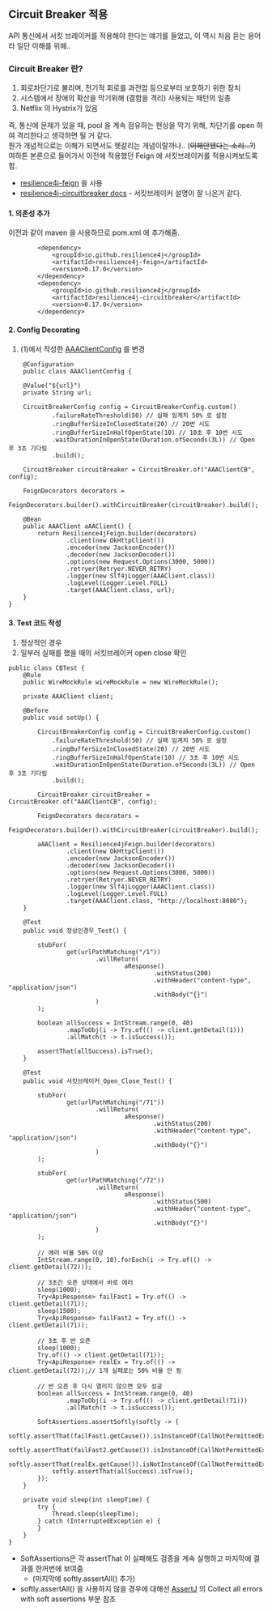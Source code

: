 ## Circuit Breaker 적용
API 통신에서 서킷 브레이커를 적용해야 한다는 얘기를 들었고, 이 역시 처음 듣는 용어라 일단 이해를 위해..

### Circuit Breaker 란?
1. 회로차단기로 불리며, 전기적 회로를 과전압 등으로부터 보호하기 위한 장치
2. 시스템에서 장애의 확산을 막기위해 (결함을 격리) 사용되는 패턴의 일종
3. Netflix 의 Hystrix가 있음

즉, 통신에 문제가 있을 때, pool 을 계속 점유하는 현상을 막기 위해, 차단기를 open 하여 격리한다고 생각하면 될 거 같다.  
뭔가 개념적으로는 이해가 되면서도 헷갈리는 개념이랄까나.. (~~이해안됐다는 소리...?~~)  
여하튼 본론으로 들어가서 이전에 적용했던 Feign 에 서킷브레이커를 적용시켜보도록 함.  
- [resilience4j-feign](https://github.com/resilience4j/resilience4j/tree/master/resilience4j-feign) 을 사용
- [resilience4j-circuitbreaker docs](https://resilience4j.readme.io/docs/circuitbreaker) - 서킷브레이커 설명이 잘 나온거 같다.

#### 1. 의존성 추가
이전과 같이 maven 을 사용하므로 pom.xml 에 추가해줌.
```
        <dependency>
            <groupId>io.github.resilience4j</groupId>
            <artifactId>resilience4j-feign</artifactId>
            <version>0.17.0</version>
        </dependency>
        <dependency>
            <groupId>io.github.resilience4j</groupId>
            <artifactId>resilience4j-circuitbreaker</artifactId>
            <version>0.17.0</version>
        </dependency>
```

#### 2. Config Decorating
1. (1)에서 작성한 [AAAClientConfig](https://github.com/ysjune/study/blob/master/JAVA/Feign%20%EC%82%AC%EC%9A%A9(1).md) 를 변경
```
    @Configuration
    public class AAAClientConfig {
    
    @Value("${url}")
    private String url;

    CircuitBreakerConfig config = CircuitBreakerConfig.custom()
            .failureRateThreshold(50) // 실패 임계치 50% 로 설정
            .ringBufferSizeInClosedState(20) // 20번 시도 
            .ringBufferSizeInHalfOpenState(10) // 10초 후 10번 시도
            .waitDurationInOpenState(Duration.ofSeconds(3L)) // Open 후 3초 기다림
            .build();

    CircuitBreaker circuitBreaker = CircuitBreaker.of("AAAClientCB", config);

    FeignDecorators decorators =
            FeignDecorators.builder().withCircuitBreaker(circuitBreaker).build();

    @Bean
    public AAAClient aAAClient() {
        return Resilience4jFeign.builder(decorators)
                .client(new OkHttpClient())
                .encoder(new JacksonEncoder())
                .decoder(new JacksonDecoder())
                .options(new Request.Options(3000, 5000))
                .retryer(Retryer.NEVER_RETRY)
                .logger(new Slf4jLogger(AAAClient.class))
                .logLevel(Logger.Level.FULL)
                .target(AAAClient.class, url);
    }
}
```
#### 3. Test 코드 작성

1. 정상적인 경우
2. 일부러 실패를 했을 때의 서킷브레이커 open close 확인

```
public class CBTest {
    @Rule
    public WireMockRule wireMockRule = new WireMockRule();
    
    private AAAClient client;
    
    @Before
    public void setUp() {
        
        CircuitBreakerConfig config = CircuitBreakerConfig.custom()
            .failureRateThreshold(50) // 실패 임계치 50% 로 설정
            .ringBufferSizeInClosedState(20) // 20번 시도 
            .ringBufferSizeInHalfOpenState(10) // 3초 후 10번 시도
            .waitDurationInOpenState(Duration.ofSeconds(3L)) // Open 후 3초 기다림
            .build();

        CircuitBreaker circuitBreaker = CircuitBreaker.of("AAAClientCB", config);

        FeignDecorators decorators =
              FeignDecorators.builder().withCircuitBreaker(circuitBreaker).build();
    
        aAAClient = Resilience4jFeign.builder(decorators)
                .client(new OkHttpClient())
                .encoder(new JacksonEncoder())
                .decoder(new JacksonDecoder())
                .options(new Request.Options(3000, 5000))
                .retryer(Retryer.NEVER_RETRY)
                .logger(new Slf4jLogger(AAAClient.class))
                .logLevel(Logger.Level.FULL)
                .target(AAAClient.class, "http://localhost:8080");
    }

    @Test
    public void 정상인경우_Test() {

        stubFor(
                get(urlPathMatching("/1"))
                        .willReturn(
                                aResponse()
                                        .withStatus(200)
                                        .withHeader("content-type", "application/json")
                                        .withBody("{}")
                        )
        );

        boolean allSuccess = IntStream.range(0, 40)
                .mapToObj(i -> Try.of(() -> client.getDetail(1)))
                .allMatch(t -> t.isSuccess());

        assertThat(allSuccess).isTrue();
    }
    
    @Test
    public void 서킷브레이커_Open_Close_Test() {

        stubFor(
                get(urlPathMatching("/71"))
                        .willReturn(
                                aResponse()
                                        .withStatus(200)
                                        .withHeader("content-type", "application/json")
                                        .withBody("{}")
                        )
        );

        stubFor(
                get(urlPathMatching("/72"))
                        .willReturn(
                                aResponse()
                                        .withStatus(500)
                                        .withHeader("content-type", "application/json")
                                        .withBody("{}")
                        )
        );

        // 에러 비율 50% 이상
        IntStream.range(0, 10).forEach(i -> Try.of(() -> client.getDetail(72)));

        // 3초간 오픈 상태에서 바로 에러
        sleep(1000);
        Try<ApiResponse> failFast1 = Try.of(() -> client.getDetail(71));
        sleep(1500);
        Try<ApiResponse> failFast2 = Try.of(() -> client.getDetail(71));

        // 3초 후 반 오픈
        sleep(1000);
        Try.of(() -> client.getDetail(71));
        Try<ApiResponse> realEx = Try.of(() -> client.getDetail(72));// 1개 실패로는 50% 비율 안 됨

        // 반 오픈 후 다시 열리지 않으면 모두 성공
        boolean allSuccess = IntStream.range(0, 40)
                .mapToObj(i -> Try.of(() -> client.getDetail(71)))
                .allMatch(t -> t.isSuccess());

        SoftAssertions.assertSoftly(softly -> {
            softly.assertThat(failFast1.getCause()).isInstanceOf(CallNotPermittedException.class);
            softly.assertThat(failFast2.getCause()).isInstanceOf(CallNotPermittedException.class);
            softly.assertThat(realEx.getCause()).isNotInstanceOf(CallNotPermittedException.class);
            softly.assertThat(allSuccess).isTrue();
        });
    }

    private void sleep(int sleepTime) {
        try {
            Thread.sleep(sleepTime);
        } catch (InterruptedException e) {
        }
    }
}
```

- SoftAssertions은 각 assertThat 이 실패해도 검증을 계속 실행하고 마지막에 결과를 한꺼번에 보여줌   
   - (마지막에 softly.assertAll() 추가)
- softly.assertAll() 을 사용하지 않을 경우에 대해선 [AssertJ](https://joel-costigliola.github.io/assertj/assertj-core-features-highlight.html#JUnitSoftAssertions) 의 Collect all errors with soft assertions 부분 참조
